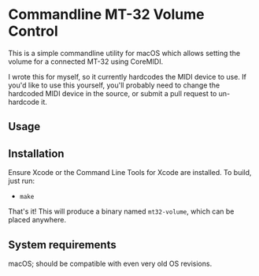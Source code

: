 # Commandline MT-32 Volume Control

This is a simple commandline utility for macOS which allows setting the volume for a connected MT-32 using CoreMIDI.

I wrote this for myself, so it currently hardcodes the MIDI device to use. If you'd like to use this yourself, you'll probably need to change the hardcoded MIDI device in the source, or submit a pull request to un-hardcode it.

## Usage

## Installation

Ensure Xcode or the Command Line Tools for Xcode are installed. To build, just run:

* `make`

That's it! This will produce a binary named `mt32-volume`, which can be placed anywhere.

## System requirements

macOS; should be compatible with even very old OS revisions.
